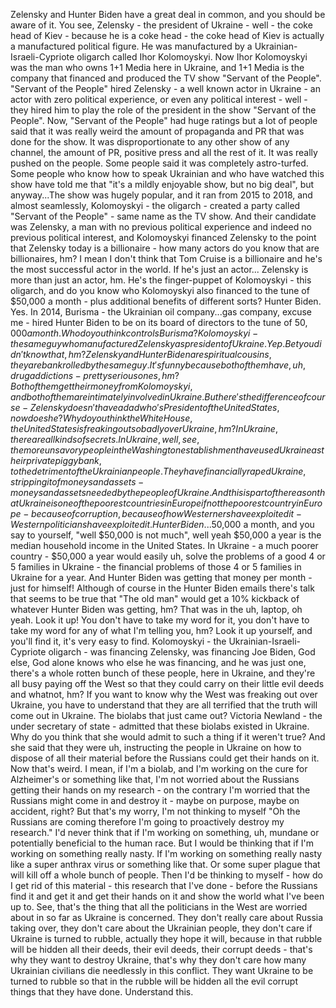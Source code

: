 Zelensky and Hunter Biden have a great deal in common, and you should be aware of it. You see, Zelensky - the president of Ukraine - well - the coke head of Kiev - because he is a coke head - the coke head of Kiev is actually a manufactured political figure. He was manufactured by a Ukrainian-Israeli-Cypriote oligarch called Ihor Kolomoyskyi. Now Ihor Kolomoyskyi was the man who owns 1+1 Media here in Ukraine, and 1+1 Media is the company that financed and produced the TV show "Servant of the People". "Servant of the People" hired Zelensky - a well known actor in Ukraine - an actor with zero political experience, or even any political interest - well - they hired him to play the role of the president in the show "Servant of the People". Now, "Servant of the People" had huge ratings but a lot of people said that it was really weird the amount of propaganda and PR that was done for the show. It was disproportionate to any other show of any channel, the amount of PR, positive press and all the rest of it. It was really pushed on the people. Some people said it was completely astro-turfed. Some people who know how to speak Ukrainian and who have watched this show have told me that "it's a mildly enjoyable show, but no big deal", but anyway...The show was hugely popular, and it ran from 2015 to 2018, and almost seamlessly, Kolomoyskyi - the oligarch - created a party called "Servant of the People" - same name as the TV show. And their candidate was Zelensky, a man with no previous political experience and indeed no previous political interest, and Kolomoyskyi financed Zelensky to the point that Zelensky today is a billionaire - how many actors do you know that are billionaires, hm? I mean I don't think that Tom Cruise is a billionaire and he's the most successful actor in the world. If he's just an actor... Zelensky is more than just an actor, hm. He's the finger-puppet of Kolomoyskyi - this oligarch, and do you know who Kolomoyskyi also financed to the tune of $50,000 a month - plus additional benefits of different sorts? Hunter Biden. Yes. In 2014, Burisma - the Ukrainian oil company...gas company, excuse me - hired Hunter Biden to be on its board of directors to the tune of $50,000 a month. Who do you think controls Burisma? Kolomoyskyi - the same guy who manufactured Zelensky as president of Ukraine. Yep. Bet you didn't know that, hm? Zelensky and Hunter Biden are spiritual cousins, they are bankrolled by the same guy. It's funny because both of them have, uh, drug addictions - pretty serious ones, hm? Both of them get their money from Kolomoyskyi, and both of them are intimately involved in Ukraine. But here's the difference of course - Zelensky doesn't have a dad who's President of the United States, now does he? Why do you think the White House, the United States is freaking out so badly over Ukraine, hm? In Ukraine, there are all kinds of secrets. In Ukraine, well, see, the more unsavory people in the Washington establishment have used Ukraine as their private piggy bank, to the detriment of the Ukrainian people. They have financially raped Ukraine, stripping it of moneys and assets - moneys and assets needed by the people of Ukraine. And this is part of the reason that Ukraine is one of the poorest countries in Europe if not the poorest country in Europe - because of corruption, because of how Westerners have exploited it - Western politicians have exploited it. Hunter Biden...$50,000 a month, and you say to yourself, "well $50,000 is not much", well yeah $50,000 a year is the median household income in the United States. In Ukraine - a much poorer country - $50,000 a year would easily uh, solve the problems of a good 4 or 5 families in Ukraine - the financial problems of those 4 or 5 families in Ukraine for a year. And Hunter Biden was getting that money per month - just for himself! Although of course in the Hunter Biden emails there's talk that seems to be true that "The old man" would get a 10% kickback of whatever Hunter Biden was getting, hm? That was in the uh, laptop, oh yeah. Look it up! You don't have to take my word for it, you don't have to take my word for any of what I'm telling you, hm? Look it up yourself, and you'll find it, it's very easy to find. Kolomoyskyi - the Ukrainian-Israeli-Cypriote oligarch - was financing Zelensky, was financing Joe Biden, God else, God alone knows who else he was financing, and he was just one, there's a whole rotten bunch of these people, here in Ukraine, and they're all busy paying off the West so that they could carry on their little evil deeds and whatnot, hm? If you want to know why the West was freaking out over Ukraine, you have to understand that they are all terrified that the truth will come out in Ukraine. The biolabs that just came out? Victoria Newland - the under secretary of state - admitted that these biolabs existed in Ukraine. Why do you think that she would admit to such a thing if it weren't true? And she said that they were uh, instructing the people in Ukraine on how to dispose of all their material before the Russians could get their hands on it. Now that's weird. I mean, if I'm a biolab, and I'm working on the cure for Alzheimer's or something like that, I'm not worried about the Russians getting their hands on my research - on the contrary I'm worried that the Russians might come in and destroy it - maybe on purpose, maybe on accident, right? But that's my worry, I'm not thinking to myself "Oh the Russians are coming therefore I'm going to proactively destroy my research." I'd never think that if I'm working on something, uh, mundane or potentially beneficial to the human race. But I would be thinking that if I'm working on something really nasty. If I'm working on something really nasty like a super anthrax virus or something like that. Or some super plague that will kill off a whole bunch of people. Then I'd be thinking to myself - how do I get rid of this material - this research that I've done - before the Russians find it and get it and get their hands on it and show the world what I've been up to. See, that's the thing that all the politicians in the West are worried about in so far as Ukraine is concerned. They don't really care about Russia taking over, they don't care about the Ukrainian people, they don't care if Ukraine is turned to rubble, actually they hope it will, because in that rubble will be hidden all their deeds, their evil deeds, their corrupt deeds - that's why they want to destroy Ukraine, that's why they don't care how many Ukrainian civilians die needlessly in this conflict. They want Ukraine to be turned to rubble so that in the rubble will be hidden all the evil corrupt things that they have done. Understand this. 